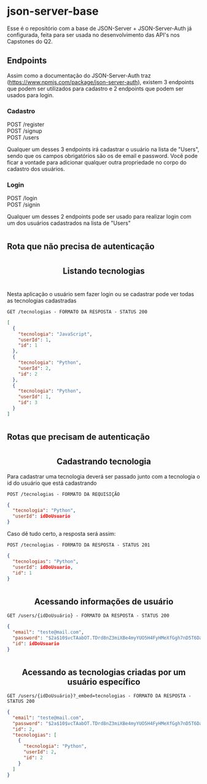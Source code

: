 # json-server-base

Esse é o repositório com a base de JSON-Server + JSON-Server-Auth já configurada, feita para ser usada no desenvolvimento das API's nos Capstones do Q2.

## Endpoints

Assim como a documentação do JSON-Server-Auth traz (https://www.npmjs.com/package/json-server-auth), existem 3 endpoints que podem ser utilizados para cadastro e 2 endpoints que podem ser usados para login.

### Cadastro

POST /register <br/>
POST /signup <br/>
POST /users

Qualquer um desses 3 endpoints irá cadastrar o usuário na lista de "Users", sendo que os campos obrigatórios são os de email e password.
Você pode ficar a vontade para adicionar qualquer outra propriedade no corpo do cadastro dos usuários.

### Login

POST /login <br/>
POST /signin

Qualquer um desses 2 endpoints pode ser usado para realizar login com um dos usuários cadastrados na lista de "Users"

#

## Rota que não precisa de autenticação

#

<h2 align ='center'> Listando tecnologias </h2>

#

Nesta aplicação o usuário sem fazer login ou se cadastrar pode ver todas as tecnologias cadastradas

`GET /tecnologias - FORMATO DA RESPOSTA - STATUS 200`

```json
[
  {
    "tecnologia": "JavaScript",
    "userId": 1,
    "id": 1
  },
  {
    "tecnologia": "Python",
    "userId": 2,
    "id": 2
  },
  {
    "tecnologia": "Python",
    "userId": 1,
    "id": 3
  }
]
```

#

## Rotas que precisam de autenticação

#

<h2 align ='center'> Cadastrando tecnologia </h2>

Para cadastrar uma tecnologia deverá ser passado junto com a tecnologia o id do usuário que está cadastrando

`POST /tecnologias - FORMATO DA REQUISIÇÃO`

```json
{
  "tecnologia": "Python",
  "userId": idDoUsuario
}
```

Caso dê tudo certo, a resposta será assim:

`POST /tecnologias - FORMATO DA RESPOSTA - STATUS 201`

```json
{
  "tecnologias": "Python",
  "userId": idDoUsuario,
  "id": 1
}
```

#

<h2 align ='center'> Acessando informações de usuário </h2>

`GET /users/{idDoUsuário} - FORMATO DA RESPOSTA - STATUS 200`

```json
{
  "email": "teste@mail.com",
  "password": "$2a$10$vcTAabOT.TDrd8nZ3miXBe4myYUO5H4FyHMeXfGgh7nD5T6DaDDRO",
  "id": idDoUsuario
}
```

#

<h2 align ='center'> Acessando as tecnologias criadas por um usuário específico </h2>

`GET /users/{idDoUsuário}?_embed=tecnologias - FORMATO DA RESPOSTA - STATUS 200`

```json
{
  "email": "teste@mail.com",
  "password": "$2a$10$vcTAabOT.TDrd8nZ3miXBe4myYUO5H4FyHMeXfGgh7nD5T6DaDDRO",
  "id": 2,
  "tecnologias": [
    {
      "tecnologia": "Python",
      "userId": 2,
      "id": 2
    }
  ]
}
```
